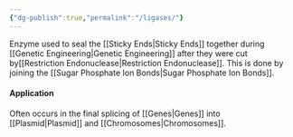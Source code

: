 ```yaml
---
{"dg-publish":true,"permalink":"/ligases/"}
---
```


Enzyme used to seal the [[Sticky Ends\|Sticky Ends]] together during [[Genetic Engineering\|Genetic Engineering]] after they were cut by[[Restriction Endonuclease\|Restriction Endonuclease]]. This is done by joining the [[Sugar Phosphate Ion Bonds\|Sugar Phosphate Ion Bonds]].

#### Application
Often occurs in the final splicing of [[Genes\|Genes]] into [[Plasmid\|Plasmid]] and [[Chromosomes\|Chromosomes]].